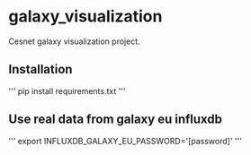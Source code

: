 # galaxy_visualization
Cesnet galaxy visualization project.

## Installation
'''
pip install requirements.txt
'''

## Use real data from galaxy eu influxdb
'''
export INFLUXDB_GALAXY_EU_PASSWORD='[password]'
'''
